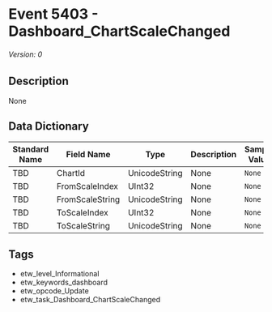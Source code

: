 # Event 5403 - Dashboard_ChartScaleChanged
###### Version: 0

## Description
None

## Data Dictionary
|Standard Name|Field Name|Type|Description|Sample Value|
|---|---|---|---|---|
|TBD|ChartId|UnicodeString|None|`None`|
|TBD|FromScaleIndex|UInt32|None|`None`|
|TBD|FromScaleString|UnicodeString|None|`None`|
|TBD|ToScaleIndex|UInt32|None|`None`|
|TBD|ToScaleString|UnicodeString|None|`None`|

## Tags
* etw_level_Informational
* etw_keywords_dashboard
* etw_opcode_Update
* etw_task_Dashboard_ChartScaleChanged